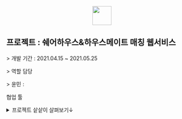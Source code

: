 <p align="center"><img src="https://0905cjw.github.io/seoulmate_logo.png" height="50px"/></p>
<h2>프로젝트 : 쉐어하우스&하우스메이트 매칭 웹서비스</h2>
<p>> 개발 기간 : 2021.04.15 ~ 2021.05.25</p>
<p>> 역할 담당</p>
> 윤민 : 
<br/>
<p>협업 툴</p>
<details>
  <summary>프로젝트 샅샅이 살펴보기↓</summary>
  <p align="center"><img src="https://0905cjw.github.io/seoulmate/project01.png" width="80%"/></p>
  <p align="center"><img src="https://0905cjw.github.io/seoulmate/project02.png" width="80%"/></p>
  <p align="center"><img src="https://0905cjw.github.io/seoulmate/project03.png" width="80%"/></p>
  <p align="center"><img src="https://0905cjw.github.io/seoulmate/project04.png" width="80%"/></p>
  <p align="center"><img src="https://0905cjw.github.io/seoulmate/project05.png" width="80%"/></p>
  <p align="center"><img src="https://0905cjw.github.io/seoulmate/project06.png" width="80%"/></p>
  <p align="center"><img src="https://0905cjw.github.io/seoulmate/project07.png" width="80%"/></p>
  <p align="center"><img src="https://0905cjw.github.io/seoulmate/project08.png" width="80%"/></p>
  <p align="center"><img src="https://0905cjw.github.io/seoulmate/project09.png" width="80%"/></p>
  <p align="center"><img src="https://0905cjw.github.io/seoulmate/project10.png" width="80%"/></p>
  <p align="center"><img src="https://0905cjw.github.io/seoulmate/project11.png" width="80%"/></p>
  <p align="center"><img src="https://0905cjw.github.io/seoulmate/project12.png" width="80%"/></p>
  <p align="center"><img src="https://0905cjw.github.io/seoulmate/project13.png" width="80%"/></p>
  <p align="center"><img src="https://0905cjw.github.io/seoulmate/project14.png" width="80%"/></p>
  <p align="center"><img src="https://0905cjw.github.io/seoulmate/project15.png" width="80%"/></p>
  <p align="center"><img src="https://0905cjw.github.io/seoulmate/project16.png" width="80%"/></p>
  <p align="center"><img src="https://0905cjw.github.io/seoulmate/project17.png" width="80%"/></p>
  <p align="center"><img src="https://0905cjw.github.io/seoulmate/project18.png" width="80%"/></p>
  <p align="center"><img src="https://0905cjw.github.io/seoulmate/project19.png" width="80%"/></p>
  <p align="center"><img src="https://0905cjw.github.io/seoulmate/project20.png" width="80%"/></p>
  <p align="center"><img src="https://0905cjw.github.io/seoulmate/project21.png" width="80%"/></p>
  <p align="center"><img src="https://0905cjw.github.io/seoulmate/project22.png" width="80%"/></p>
  <p align="center"><img src="https://0905cjw.github.io/seoulmate/project23.png" width="80%"/></p>
  <p align="center"><img src="https://0905cjw.github.io/seoulmate/project24.png" width="80%"/></p>
  <p align="center"><img src="https://0905cjw.github.io/seoulmate/project25.png" width="80%"/></p>
  <p align="center"><img src="https://0905cjw.github.io/seoulmate/project26.png" width="80%"/></p>
  <p align="center"><img src="https://0905cjw.github.io/seoulmate/project27.png" width="80%"/></p>
  <p align="center"><img src="https://0905cjw.github.io/seoulmate/project28.png" width="80%"/></p>
  <p align="center"><img src="https://0905cjw.github.io/seoulmate/project29.png" width="80%"/></p>
  <p align="center"><img src="https://0905cjw.github.io/seoulmate/project30.png" width="80%"/></p>
  <p align="center"><img src="https://0905cjw.github.io/seoulmate/project31.png" width="80%"/></p>
  <p align="center"><img src="https://0905cjw.github.io/seoulmate/project32.png" width="80%"/></p>
  <p align="center"><img src="https://0905cjw.github.io/seoulmate/project33.png" width="80%"/></p>
  <p align="center"><img src="https://0905cjw.github.io/seoulmate/project34.png" width="80%"/></p>
  <p align="center"><img src="https://0905cjw.github.io/seoulmate/project35.png" width="80%"/></p>
  <p align="center"><img src="https://0905cjw.github.io/seoulmate/project36.png" width="80%"/></p>
  <p align="center"><img src="https://0905cjw.github.io/seoulmate/project37.png" width="80%"/></p>
  <p align="center"><img src="https://0905cjw.github.io/seoulmate/project38.png" width="80%"/></p>
  <p align="center"><img src="https://0905cjw.github.io/seoulmate/project39.png" width="80%"/></p>
  <p align="center"><img src="https://0905cjw.github.io/seoulmate/project40.png" width="80%"/></p>
  <p align="center"><img src="https://0905cjw.github.io/seoulmate/project41.png" width="80%"/></p>
  <p align="center"><img src="https://0905cjw.github.io/seoulmate/project42.png" width="80%"/></p>
  <p align="center"><img src="https://0905cjw.github.io/seoulmate/project43.png" width="80%"/></p>
  <p align="center"><img src="https://0905cjw.github.io/seoulmate/project44.png" width="80%"/></p>
  <p align="center"><img src="https://0905cjw.github.io/seoulmate/project45.png" width="80%"/></p>
  <p align="center"><img src="https://0905cjw.github.io/seoulmate/project46.png" width="80%"/></p>
  <p align="center"><img src="https://0905cjw.github.io/seoulmate/project47.png" width="80%"/></p>
  <p align="center"><img src="https://0905cjw.github.io/seoulmate/project48.png" width="80%"/></p>
  <p align="center"><img src="https://0905cjw.github.io/seoulmate/project49.png" width="80%"/></p>
  <p align="center"><img src="https://0905cjw.github.io/seoulmate/project50.png" width="80%"/></p>
  <p align="center"><img src="https://0905cjw.github.io/seoulmate/project51.png" width="80%"/></p>
  <p align="center"><img src="https://0905cjw.github.io/seoulmate/project52.png" width="80%"/></p>
  <p align="center"><img src="https://0905cjw.github.io/seoulmate/project53.png" width="80%"/></p>
  <p align="center"><img src="https://0905cjw.github.io/seoulmate/project54.png" width="80%"/></p>
  <p align="center"><img src="https://0905cjw.github.io/seoulmate/project55.png" width="80%"/></p>
  <p align="center"><img src="https://0905cjw.github.io/seoulmate/project56.png" width="80%"/></p>
  <p align="center"><img src="https://0905cjw.github.io/seoulmate/project57.png" width="80%"/></p>
  <p align="center"><img src="https://0905cjw.github.io/seoulmate/project58.png" width="80%"/></p>
  <p align="center"><img src="https://0905cjw.github.io/seoulmate/project59.png" width="80%"/></p>
  <p align="center"><img src="https://0905cjw.github.io/seoulmate/project60.png" width="80%"/></p>
  <p align="center"><img src="https://0905cjw.github.io/seoulmate/project61.png" width="80%"/></p>
  <p align="center"><img src="https://0905cjw.github.io/seoulmate/project62.png" width="80%"/></p>
</details>
<br/>

